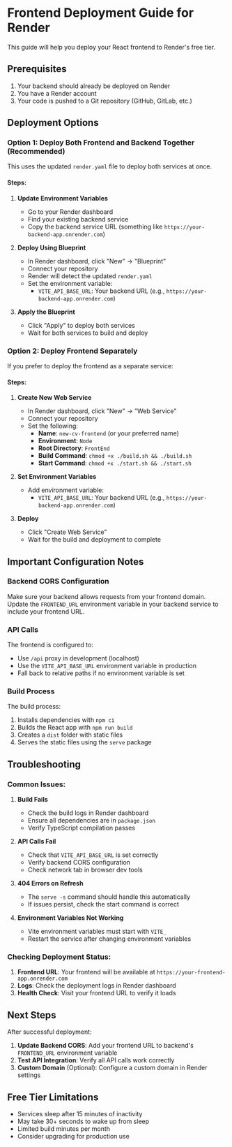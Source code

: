 # Frontend Deployment Guide for Render

This guide will help you deploy your React frontend to Render's free tier.

## Prerequisites

1. Your backend should already be deployed on Render
2. You have a Render account
3. Your code is pushed to a Git repository (GitHub, GitLab, etc.)

## Deployment Options

### Option 1: Deploy Both Frontend and Backend Together (Recommended)

This uses the updated `render.yaml` file to deploy both services at once.

#### Steps:

1. **Update Environment Variables**
   - Go to your Render dashboard
   - Find your existing backend service
   - Copy the backend service URL (something like `https://your-backend-app.onrender.com`)

2. **Deploy Using Blueprint**
   - In Render dashboard, click "New" → "Blueprint"
   - Connect your repository
   - Render will detect the updated `render.yaml`
   - Set the environment variable:
     - `VITE_API_BASE_URL`: Your backend URL (e.g., `https://your-backend-app.onrender.com`)

3. **Apply the Blueprint**
   - Click "Apply" to deploy both services
   - Wait for both services to build and deploy

### Option 2: Deploy Frontend Separately

If you prefer to deploy the frontend as a separate service:

#### Steps:

1. **Create New Web Service**
   - In Render dashboard, click "New" → "Web Service"
   - Connect your repository
   - Set the following:
     - **Name**: `new-cv-frontend` (or your preferred name)
     - **Environment**: `Node`
     - **Root Directory**: `FrontEnd`
     - **Build Command**: `chmod +x ./build.sh && ./build.sh`
     - **Start Command**: `chmod +x ./start.sh && ./start.sh`

2. **Set Environment Variables**
   - Add environment variable:
     - `VITE_API_BASE_URL`: Your backend URL (e.g., `https://your-backend-app.onrender.com`)

3. **Deploy**
   - Click "Create Web Service"
   - Wait for the build and deployment to complete

## Important Configuration Notes

### Backend CORS Configuration

Make sure your backend allows requests from your frontend domain. Update the `FRONTEND_URL` environment variable in your backend service to include your frontend URL.

### API Calls

The frontend is configured to:
- Use `/api` proxy in development (localhost)
- Use the `VITE_API_BASE_URL` environment variable in production
- Fall back to relative paths if no environment variable is set

### Build Process

The build process:
1. Installs dependencies with `npm ci`
2. Builds the React app with `npm run build`
3. Creates a `dist` folder with static files
4. Serves the static files using the `serve` package

## Troubleshooting

### Common Issues:

1. **Build Fails**
   - Check the build logs in Render dashboard
   - Ensure all dependencies are in `package.json`
   - Verify TypeScript compilation passes

2. **API Calls Fail**
   - Check that `VITE_API_BASE_URL` is set correctly
   - Verify backend CORS configuration
   - Check network tab in browser dev tools

3. **404 Errors on Refresh**
   - The `serve -s` command should handle this automatically
   - If issues persist, check the start command is correct

4. **Environment Variables Not Working**
   - Vite environment variables must start with `VITE_`
   - Restart the service after changing environment variables

### Checking Deployment Status:

1. **Frontend URL**: Your frontend will be available at `https://your-frontend-app.onrender.com`
2. **Logs**: Check the deployment logs in Render dashboard
3. **Health Check**: Visit your frontend URL to verify it loads

## Next Steps

After successful deployment:

1. **Update Backend CORS**: Add your frontend URL to backend's `FRONTEND_URL` environment variable
2. **Test API Integration**: Verify all API calls work correctly
3. **Custom Domain** (Optional): Configure a custom domain in Render settings

## Free Tier Limitations

- Services sleep after 15 minutes of inactivity
- May take 30+ seconds to wake up from sleep
- Limited build minutes per month
- Consider upgrading for production use
